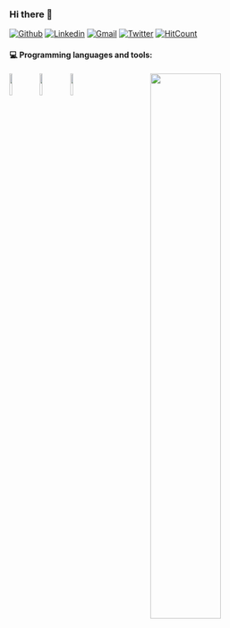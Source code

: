 ### Hi there 👋
[![Github](https://img.shields.io/github/followers/zonarolo?label=Github&style=social)](https://github.com/zonarolo)
[![Linkedin](https://img.shields.io/badge/-LinkedIn-blue?style=flat&logo=Linkedin&logoColor=white)](https://www.linkedin.com/in/juanrolo/)
[![Gmail](https://img.shields.io/badge/-Gmail-c14438?style=flat&logo=Gmail&logoColor=white)](mailto:juanluis211@gmail.com)
[![Twitter](https://img.shields.io/twitter/follow/zonarolo?label=Twitter&style=social)](https://twitter.com/zonarolo/)
[![HitCount](http://hits.dwyl.com/zonarolo/zonarolo.svg)](http://hits.dwyl.com/zonarolo/zonarolo)

#### :computer: Programming languages and tools: 
<p>
	<img width="50%" align="right" src="https://github-readme-stats.vercel.app/api?username=zonarolo&show_icons=true&hide_border=true" />

<code><img width="10%" src="https://www.vectorlogo.zone/logos/mysql/mysql-ar21.svg"></code>
<code><img width="10%" src="https://www.vectorlogo.zone/logos/mongodb/mongodb-ar21.svg"></code>
<code><img width="10%" src="https://www.vectorlogo.zone/logos/git-scm/git-scm-ar21.svg"></code>
<br />
</p>
